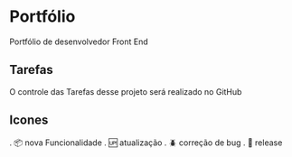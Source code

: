 # Portfólio

Portfólio de desenvolvedor Front End

## Tarefas

O controle das Tarefas desse projeto será realizado no GitHub


## Icones
 
. :package: nova Funcionalidade
. :up: atualização
. :beetle: correção de bug
. :checkered_flag: release